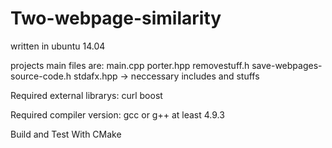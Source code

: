 # Two-webpage-similarity

written in ubuntu 14.04

projects main files are: 
main.cpp
porter.hpp
removestuff.h
save-webpages-source-code.h
stdafx.hpp   ->    neccessary includes and stuffs 

Required external librarys:
curl
boost

Required compiler version:
gcc or g++ at least 4.9.3

Build and Test With CMake
